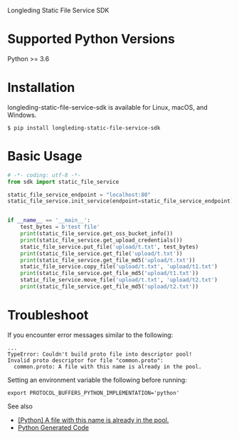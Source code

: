 Longleding Static File Service SDK

# Supported Python Versions

Python >= 3.6

# Installation

longleding-static-file-service-sdk is available for Linux, macOS, and Windows.

```shell script
$ pip install longleding-static-file-service-sdk
```

# Basic Usage

```python
# -*- coding: utf-8 -*-
from sdk import static_file_service

static_file_service_endpoint = "localhost:80"
static_file_service.init_service(endpoint=static_file_service_endpoint)


if __name__ == '__main__':
    test_bytes = b'test file'
    print(static_file_service.get_oss_bucket_info())
    print(static_file_service.get_upload_credentials())
    static_file_service.put_file('upload/t.txt', test_bytes)
    print(static_file_service.get_file('upload/t.txt'))
    print(static_file_service.get_file_md5('upload/t.txt'))
    static_file_service.copy_file('upload/t.txt', 'upload/t1.txt')
    print(static_file_service.get_file_md5('upload/t1.txt'))
    static_file_service.move_file('upload/t.txt', 'upload/t2.txt')
    print(static_file_service.get_file_md5('upload/t2.txt'))

```

# Troubleshoot

If you encounter error messages similar to the following:

```shell script
...
TypeError: Couldn't build proto file into descriptor pool!
Invalid proto descriptor for file "common.proto":
  common.proto: A file with this name is already in the pool.
```

Setting an environment variable the following before running:

```shell script
export PROTOCOL_BUFFERS_PYTHON_IMPLEMENTATION='python'
```

See also
- [[Python] A file with this name is already in the pool.](#https://github.com/protocolbuffers/protobuf/issues/3002)
- [Python Generated Code](#https://developers.google.com/protocol-buffers/docs/reference/python-generated)